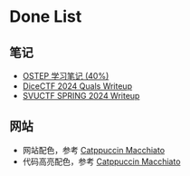 # Done List

## 笔记

- [OSTEP 学习笔记 (40%)](./cs/os/ostep/index.md)
- [DiceCTF 2024 Quals Writeup](./writeups/2024/dicectf2024_quals.md)
- [SVUCTF SPRING 2024 Writeup](./writeups/2024/svuctf_spring_2024.md)

## 网站

- 网站配色，参考 [Catppuccin Macchiato](https://catppuccin.com/palette)
- 代码高亮配色，参考 [Catppuccin Macchiato](https://catppuccin.com/palette)
